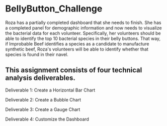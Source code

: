 # BellyButton_Challenge

Roza has a partially completed dashboard that she needs to finish. She has a completed panel for demographic information and now needs to visualize the bacterial data for each volunteer. Specifically, her volunteers should be able to identify the top 10 bacterial species in their belly buttons. That way, if Improbable Beef identifies a species as a candidate to manufacture synthetic beef, Roza's volunteers will be able to identify whether that species is found in their navel.


## This assignment consists of four technical analysis deliverables. 

Deliverable 1: Create a Horizontal Bar Chart

Deliverable 2: Create a Bubble Chart

Deliverable 3: Create a Gauge Chart

Deliverable 4: Customize the Dashboard


